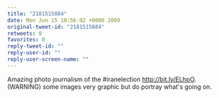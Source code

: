 ```yaml
---
title: "2181515884"
date: Mon Jun 15 18:56:02 +0000 2009
original-tweet-id: "2181515884"
retweets: 0
favorites: 0
reply-tweet-id: ""
reply-user-id: ""
reply-user-screen-name: ""
---
```

Amazing photo journalism of the #iranelection http://bit.ly/ELhpO. (WARNING) some images very graphic but do portray what's going on.
